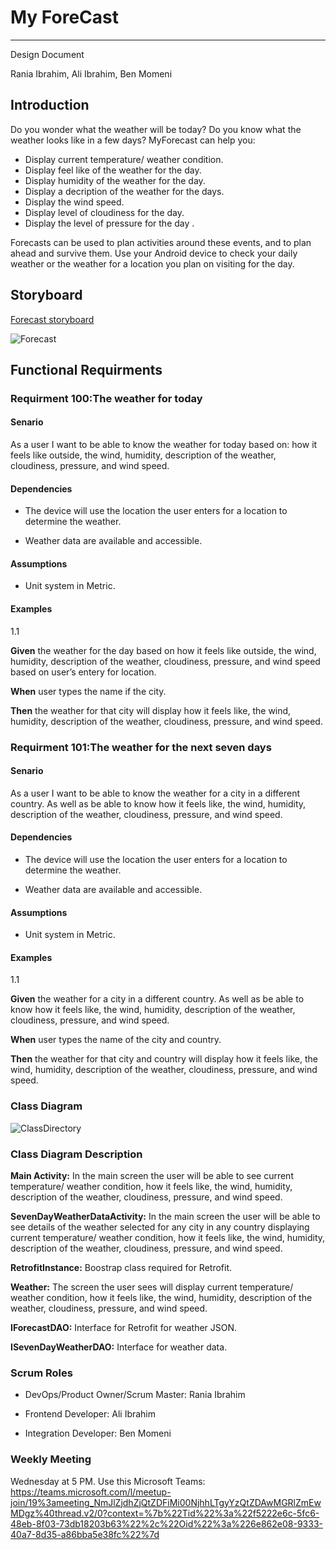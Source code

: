 # My ForeCast  

---  

Design Document  

Rania Ibrahim, Ali Ibrahim, Ben Momeni  

## Introduction  

Do you wonder what the weather will be today? Do you know what the weather looks like in a few days? MyForecast can help you:
- Display current temperature/ weather condition.
- Display feel like of the weather for the day.
- Display humidity of the weather for the day.
-	Display a decription of the weather for the days.
-	Display the wind speed.
-	Display level of cloudiness for the day.
-	Display the level of pressure for the day .  

Forecasts can be used to plan activities around these events, and to plan ahead and survive them. Use your Android device to check your daily weather or the weather for a location you plan on visiting for the day.  

## Storyboard  

[Forecast storyboard](https://1drv.ms/p/s!Anzr06X31ysqhjy1Eov89PM9rUyf?e=9kuLYc)  

![Forecast](https://user-images.githubusercontent.com/56984616/118527242-18005700-b70f-11eb-9fbf-e73b5e77fc29.png)  

## Functional Requirments  

### Requirment 100:The weather for today  

#### Senario  

As a user I want to be able to know the weather for today based on: how it feels like outside, the wind, humidity, description of the weather, cloudiness, pressure, and wind speed.  

#### Dependencies  

- The device will use the location the user enters for a location to determine the weather.  

- Weather data are available and accessible.  

#### Assumptions 

- Unit system in Metric.  

#### Examples  

1.1  

**Given** the weather for the day based on how it feels like outside,  the wind, humidity, description of the weather, cloudiness, pressure, and wind speed based on user’s entery for location.  

**When** user types the name if the city.  

**Then** the weather for that city will display how it feels like,  the wind, humidity, description of the weather, cloudiness, pressure, and wind speed.      


### Requirment 101:The weather for the next seven days  

#### Senario  

As a user I want to be able to know the weather for a city in a different country. As well as be able to know how it feels like,  the wind, humidity, description of the weather, cloudiness, pressure, and wind speed.  

#### Dependencies  

- The device will use the location the user enters for a location to determine the weather.  

- Weather data are available and accessible.  
  

#### Assumptions 

- Unit system in Metric. 

#### Examples  

1.1  

**Given** the weather for a city in a different country. As well as be able to know how it feels like,  the wind, humidity, description of the weather, cloudiness, pressure, and wind speed.    

**When** user types the name of the city and country.  

**Then** the weather for that city and country will display how it feels like,  the wind, humidity, description of the weather, cloudiness, pressure, and wind speed.      

  

### Class Diagram  

![ClassDirectory](https://user-images.githubusercontent.com/56984616/118529235-4bdc7c00-b711-11eb-8af9-f43ecb35433a.png)  

### Class Diagram Description  

**Main Activity:** In the main screen the user will be able to see current temperature/ weather condition, how it feels like,  the wind, humidity, description of the weather, cloudiness, pressure, and wind speed.    

**SevenDayWeatherDataActivity:** In the main screen the user will be able to see details of the weather selected for any city in any country displaying current temperature/ weather condition, how it feels like,  the wind, humidity, description of the weather, cloudiness, pressure, and wind speed.  


**RetrofitInstance:** Boostrap class required for Retrofit.  

**Weather:** The screen the user sees will display current temperature/ weather condition, how it feels like,  the wind, humidity, description of the weather, cloudiness, pressure, and wind speed.  

**IForecastDAO:** Interface for Retrofit for weather JSON.  

**ISevenDayWeatherDAO:** Interface for weather data.  

### Scrum Roles  

- DevOps/Product Owner/Scrum Master: Rania Ibrahim  

-	Frontend Developer: Ali Ibrahim  

-	Integration Developer: Ben Momeni  

### Weekly Meeting  

Wednesday at 5 PM. Use this Microsoft Teams:  
https://teams.microsoft.com/l/meetup-join/19%3ameeting_NmJlZjdhZjQtZDFiMi00NjhhLTgyYzQtZDAwMGRlZmEwMDgz%40thread.v2/0?context=%7b%22Tid%22%3a%22f5222e6c-5fc6-48eb-8f03-73db18203b63%22%2c%22Oid%22%3a%226e862e08-9333-40a7-8d35-a86bba5e38fc%22%7d  







